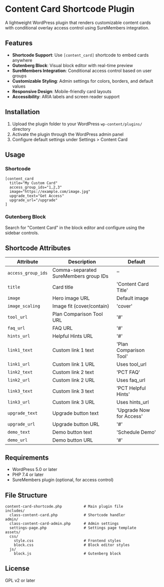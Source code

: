 # Content Card Shortcode Plugin

A lightweight WordPress plugin that renders customizable content cards with conditional overlay access control using SureMembers integration.

## Features

- **Shortcode Support**: Use `[content_card]` shortcode to embed cards anywhere
- **Gutenberg Block**: Visual block editor with real-time preview
- **SureMembers Integration**: Conditional access control based on user groups
- **Customizable Styling**: Admin settings for colors, borders, and default values
- **Responsive Design**: Mobile-friendly card layouts
- **Accessibility**: ARIA labels and screen reader support

## Installation

1. Upload the plugin folder to your WordPress `wp-content/plugins/` directory
2. Activate the plugin through the WordPress admin panel
3. Configure default settings under Settings > Content Card

## Usage

### Shortcode
```
[content_card 
  title="My Custom Card"
  access_group_ids="1,2,3"
  image="https://example.com/image.jpg"
  upgrade_text="Get Access"
  upgrade_url="/upgrade"
]
```

### Gutenberg Block
Search for "Content Card" in the block editor and configure using the sidebar controls.

## Shortcode Attributes

| Attribute | Description | Default |
|-----------|-------------|---------|
| `access_group_ids` | Comma-separated SureMembers group IDs | '' |
| `title` | Card title | 'Content Card Title' |
| `image` | Hero image URL | Default image |
| `image_scaling` | Image fit (cover/contain) | 'cover' |
| `tool_url` | Plan Comparison Tool URL | '#' |
| `faq_url` | FAQ URL | '#' |
| `hints_url` | Helpful Hints URL | '#' |
| `link1_text` | Custom link 1 text | 'Plan Comparison Tool' |
| `link1_url` | Custom link 1 URL | Uses tool_url |
| `link2_text` | Custom link 2 text | 'PCT FAQ' |
| `link2_url` | Custom link 2 URL | Uses faq_url |
| `link3_text` | Custom link 3 text | 'PCT Helpful Hints' |
| `link3_url` | Custom link 3 URL | Uses hints_url |
| `upgrade_text` | Upgrade button text | 'Upgrade Now for Access' |
| `upgrade_url` | Upgrade button URL | '#' |
| `demo_text` | Demo button text | 'Schedule Demo' |
| `demo_url` | Demo button URL | '#' |

## Requirements

- WordPress 5.0 or later
- PHP 7.4 or later
- SureMembers plugin (optional, for access control)

## File Structure

```
content-card-shortcode.php          # Main plugin file
includes/
  class-content-card.php            # Shortcode handler
admin/
  class-content-card-admin.php      # Admin settings
  settings-page.php                 # Settings page template
assets/
  css/
    style.css                       # Frontend styles
    block.css                       # Block editor styles
  js/
    block.js                        # Gutenberg block
```

## License

GPL v2 or later
